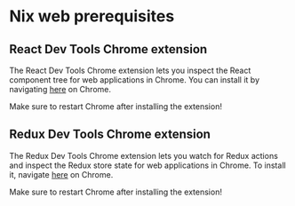 # Nix web prerequisites

## React Dev Tools Chrome extension

The React Dev Tools Chrome extension lets you inspect the React component tree for web applications in Chrome. You can install it by navigating [here](https://chrome.google.com/webstore/detail/react-developer-tools/fmkadmapgofadopljbjfkapdkoienihi) on Chrome.

Make sure to restart Chrome after installing the extension!

## Redux Dev Tools Chrome extension

The Redux Dev Tools Chrome extension lets you watch for Redux actions and inspect the Redux store state for web applications in Chrome. To install it, navigate [here](https://chrome.google.com/webstore/detail/redux-devtools/lmhkpmbekcpmknklioeibfkpmmfibljd) on Chrome.

Make sure to restart Chrome after installing the extension!
